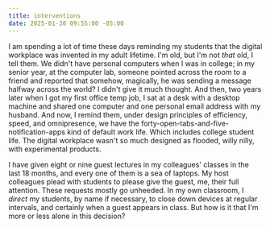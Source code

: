 ```yaml
---
title: interventions
date: 2025-01-30 09:55:00 -05:00
---
```


I am spending a lot of time these days reminding my students that the digital workplace was invented in my adult lifetime. I'm old, but I'm not *that* old, I tell them. We didn't have personal computers when I was in college; in my senior year, at the computer lab, someone pointed across the room to a friend and reported that somehow, magically, he was sending a message halfway across the world? I didn't give it much thought. And then, two years later when I got my first office temp job, I sat at a desk with a desktop machine and shared one computer and one personal email address with my husband. And now, I remind them, under design principles of efficiency, speed, and omnipresence, we have the forty-open-tabs-and-five-notification-apps kind of default work life. Which includes college student life. The digital workplace wasn't so much designed as flooded, willy nilly, with experimental products. 

I have given eight or nine guest lectures in my colleagues' classes in the last 18 months, and every one of them is a sea of laptops. My host colleagues plead with students to please give the guest, me, their full attention. These requests mostly go unheeded. In my own classroom, I *direct* my students, by name if necessary, to close down devices at regular intervals, and certainly when a guest appears in class. But how is it that I'm more or less alone in this decision?

